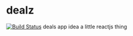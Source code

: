 # dealz
[![Build Status](https://travis-ci.org/sheminusminus/dealz.svg?branch=master)](https://travis-ci.org/sheminusminus/dealz)
deals app idea
a little reactjs thing

